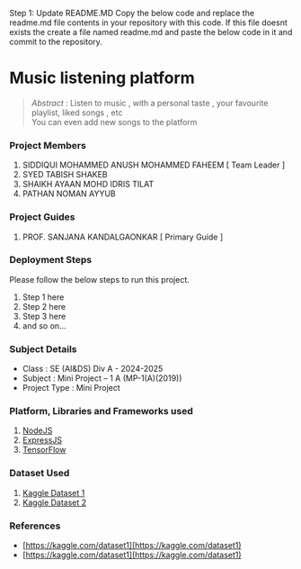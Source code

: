 Step 1: Update README.MD
Copy the below code and replace the readme.md file contents in your repository with this code. If this file doesnt exists the create a file named readme.md and paste the below code in it and commit to the repository.

# Music listening platform

> *Abstract* : Listen to music , with a personal taste , your favourite playlist, liked songs , etc  
You can even add new songs to the platform

### Project Members
1. SIDDIQUI MOHAMMED ANUSH MOHAMMED FAHEEM  [ Team Leader ] 
2. SYED TABISH SHAKEB 
3. SHAIKH AYAAN MOHD IDRIS TILAT 
4. PATHAN NOMAN AYYUB 

### Project Guides
1. PROF. SANJANA KANDALGAONKAR  [ Primary Guide ] 

### Deployment Steps
Please follow the below steps to run this project.
1. Step 1 here
2. Step 2 here
3. Step 3 here
3. and so on...

### Subject Details
- Class : SE (AI&DS) Div A - 2024-2025
- Subject : Mini Project – 1 A (MP-1(A)(2019))
- Project Type : Mini Project

### Platform, Libraries and Frameworks used
1. [NodeJS](https://nodejs.org)
2. [ExpressJS](https://expressjs.org)
3. [TensorFlow](https://tensorflowjs.com)

### Dataset Used
1. [Kaggle Dataset 1](https://kaggle.com/dataset1)
2. [Kaggle Dataset 2](https://kaggle.com/dataset2)

### References
- [https://kaggle.com/dataset1](https://kaggle.com/dataset1)
- [https://kaggle.com/dataset1](https://kaggle.com/dataset1)
